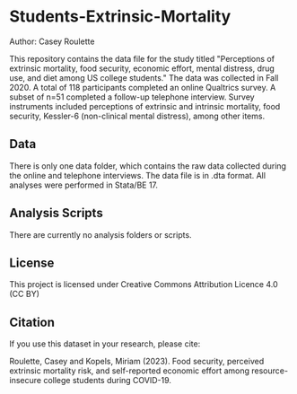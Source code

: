 # Students-Extrinsic-Mortality
Author: Casey Roulette

This repository contains the data file for the study titled "Perceptions of extrinsic mortality, food security, economic effort, mental distress, drug use, and diet among US college students." The data was collected in Fall 2020. A total of 118 participants completed an online Qualtrics survey. A subset of n=51 completed a follow-up telephone interview. Survey instruments included perceptions of extrinsic and intrinsic mortality, food security, Kessler-6 (non-clinical mental distress), among other items.

## Data
There is only one data folder, which contains the raw data collected during the online and telephone interviews. The data file is in .dta format. All analyses were performed in Stata/BE 17.

## Analysis Scripts
There are currently no analysis folders or scripts.

## License
This project is licensed under Creative Commons Attribution Licence 4.0 (CC BY) 

## Citation
If you use this dataset in your research, please cite:

Roulette, Casey and Kopels, Miriam (2023). Food security, perceived extrinsic mortality risk, and self-reported economic effort among resource-insecure college students during COVID-19. 
